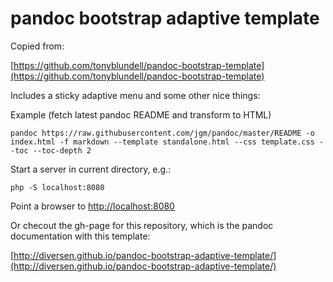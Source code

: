 # pandoc bootstrap adaptive template

Copied from: 

[https://github.com/tonyblundell/pandoc-bootstrap-template](https://github.com/tonyblundell/pandoc-bootstrap-template)

Includes a sticky adaptive menu and some other nice things:

Example (fetch latest pandoc README and transform to HTML)

    pandoc https://raw.githubusercontent.com/jgm/pandoc/master/README -o index.html -f markdown --template standalone.html --css template.css --toc --toc-depth 2

Start a server in current directory, e.g.: 

    php -S localhost:8080

Point a browser to [http://localhost:8080](http://localhost:8080)

Or checout the gh-page for this repository, which is the pandoc documentation with this template: 

[http://diversen.github.io/pandoc-bootstrap-adaptive-template/](http://diversen.github.io/pandoc-bootstrap-adaptive-template/)
